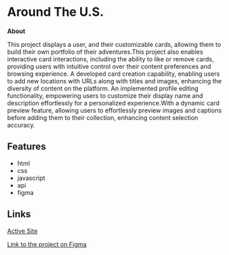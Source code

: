 # Around The U.S.

**About**

This project displays a user, and their customizable cards, allowing them to build their own portfolio of their adventures.This project also enables interactive card interactions, including the ability to like or remove cards, providing users with intuitive control over their content preferences and browsing experience. A developed card creation capability, enabling users to add new locations with URLs along with titles and images, enhancing the diversity of content on the platform. An implemented profile editing functionality, empowering users to customize their display name and description effortlessly for a personalized experience.With a dynamic card preview feature, allowing users to effortlessly preview images and captions before adding them to their collection, enhancing content selection accuracy.

## Features

  - html
  - css
  - javascript
  - api
  - figma

## Links

[Active Site](https://JosiahWolff.github.io/se_project_aroundtheus/)

[Link to the project on Figma](https://www.figma.com/file/ii4xxsJ0ghevUOcssTlHZv/Sprint-3%3A-Around-the-US?node-id=0%3A1)
